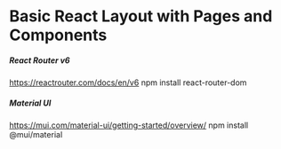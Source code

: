 # Basic React Layout with Pages and Components

##### React Router v6
https://reactrouter.com/docs/en/v6
npm install react-router-dom

##### Material UI
https://mui.com/material-ui/getting-started/overview/
npm install @mui/material

